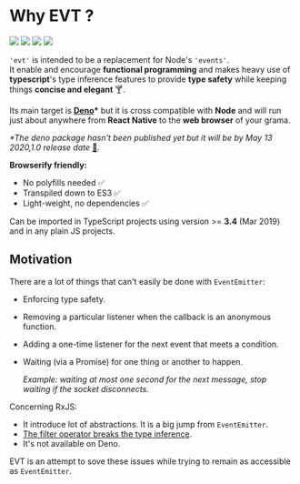 # Why EVT ?

![](https://img.shields.io/bundlephobia/min/ts-evt) ![](https://img.shields.io/bundlephobia/minzip/ts-evt) ![](https://img.shields.io/david/garronej/ts-evt) ![](https://img.shields.io/npm/l/ts-evt)

`'evt'` is intended to be a replacement for Node's `'events'`.  
It enable and encourage **functional programming** and makes heavy use of **typescript**'s type inference features to provide **type safety** while keeping things **concise and elegant** 🍸.

Its main target is [**Deno**](https://github.com/denoland/deno)**\*** but it is cross compatible with **Node** and will run just about anywhere from **React Native** to the **web browser** of your grama.

_\*The deno package hasn't been published yet but it will be by May 13 2020,1.0 release date_ [🚀](https://apps.timwhitlock.info/emoji/tables/unicode#emoji-modal)_._

**Browserify friendly:**

* No polyfills needed ✅  
* Transpiled down to ES3 ✅  
* Light-weight, no dependencies ✅   

Can be imported in TypeScript projects using version &gt;= **3.4** \(Mar 2019\) and in any plain JS projects.

## Motivation

There are a lot of things that can't easily be done with `EventEmitter`:

* Enforcing type safety. 
* Removing a particular listener when the callback is an anonymous function.
* Adding a one-time listener for the next event that meets a condition.
* Waiting \(via a Promise\) for one thing or another to happen.

  _Example: waiting at most one second for the next message, stop waiting if the socket disconnects._

Concerning RxJS:

* It introduce lot of abstractions. It is a big jump from `EventEmitter`.
* [The filter operator breaks the type inference](https://stackblitz.com/edit/evt-795plc?embed=1&file=index.ts&hideExplorer=1).
* It's not available on Deno.

EVT is an attempt to sove these issues while trying to remain as accessible as `EventEmitter`.

